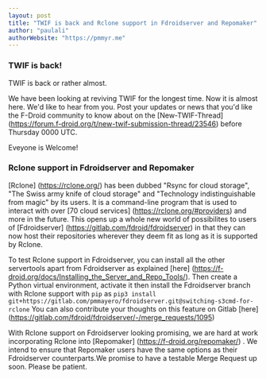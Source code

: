 ```yaml
---
layout: post
title: "TWIF is back and Rclone support in Fdroidserver and Repomaker"
author: "paulali"
authorWebsite: "https://pmmyr.me"
---
```


### TWIF is back!
TWIF is back or rather almost.

We have been looking at reviving TWIF for the longest time. Now it is 
almost here. We'd like to hear from you.
Post your updates or news that you'd like the F-Droid community to know
about on the [New-TWIF-Thread] (https://forum.f-droid.org/t/new-twif-submission-thread/23546)
before Thursday 0000 UTC.

Eveyone is Welcome!


### Rclone support in Fdroidserver and Repomaker
[Rclone] (https://rclone.org/) has been dubbed "Rsync for cloud storage",
"The Swiss army knife of cloud storage" and "Technology indistinguishable
from magic" by its users. It is a command-line program that is used to
interact with over [70 cloud services] (https://rclone.org/#providers)
and more in the future. This opens up a whole new world of possibilites 
to users of [Fdroidserver] (https://gitlab.com/fdroid/fdroidserver) in that
they can now host their repositories wherever they deem fit as long as it
is supported by Rclone.

To test Rclone support in Fdroidserver, you can install all the other 
servertools apart from Fdroidserver as explained [here] 
(https://f-droid.org/docs/Installing_the_Server_and_Repo_Tools/).
Then create a Python virtual environment, activate it then install the
Fdroidserver branch with Rclone support with `pip` as
`pip3 install git+https://gitlab.com/pmmayero/fdroidserver.git@switching-s3cmd-for-rclone`
You can also contribute your thoughts on this feature on Gitlab 
[here] (https://gitlab.com/fdroid/fdroidserver/-/merge_requests/1095)

With Rclone support on Fdroidserver looking promising, we are hard at
work incorporating Rclone into [Repomaker] (https://f-droid.org/repomaker/) .
We intend to ensure that Repomaker users have the same options as their
Fdroidserver counterparts.We promise to have a testable Merge Request up soon.
Please be patient.
